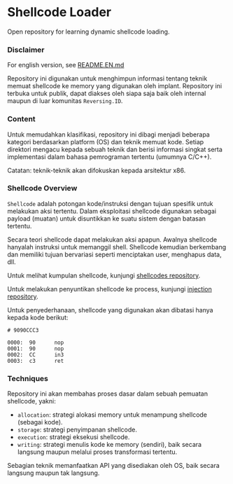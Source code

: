 # Shellcode Loader

Open repository for learning dynamic shellcode loading.

### Disclaimer

For english version, see [README.EN.md](README.EN.md)

Repository ini digunakan untuk menghimpun informasi tentang teknik memuat shellcode ke memory yang digunakan oleh implant. Repository ini terbuka untuk publik, dapat diakses oleh siapa saja baik oleh internal maupun di luar komunitas `Reversing.ID`.

### Content

Untuk memudahkan klasifikasi, repository ini dibagi menjadi beberapa kategori berdasarkan platform (OS) dan teknik memuat kode. Setiap direktori mengacu kepada sebuah teknik dan berisi informasi singkat serta implementasi dalam bahasa pemrograman tertentu (umumnya C/C++).

Catatan: teknik-teknik akan difokuskan kepada arsitektur x86.

### Shellcode Overview

`Shellcode` adalah potongan kode/instruksi dengan tujuan spesifik untuk melakukan aksi tertentu. Dalam eksploitasi shellcode digunakan sebagai payload (muatan) untuk disuntikkan ke suatu sistem dengan batasan tertentu. 

Secara teori shellcode dapat melakukan aksi apapun. Awalnya shellcode hanyalah instruksi untuk memanggil shell. Shellcode kemudian berkembang dan memiliki tujuan bervariasi seperti menciptakan user, menghapus data, dll.

Untuk melihat kumpulan shellcode, kunjungi [shellcodes repository](https://github.com/ReversingID/shellcodes).

Untuk melakukan penyuntikan shellcode ke process, kunjungi [injection repository](https://github.com/ReversingID/injection).

Untuk penyederhanaan, shellcode yang digunakan akan dibatasi hanya kepada kode berikut:

```
# 9090CCC3

0000:  90      nop
0001:  90      nop
0002:  CC      in3
0003:  c3      ret
```

### Techniques

Repository ini akan membahas proses dasar dalam sebuah pemuatan shellcode, yakni:
- `allocation`: strategi alokasi memory untuk menampung shellcode (sebagai kode).
- `storage`: strategi penyimpanan shellcode.
- `execution`: strategi eksekusi shellcode.
- `writing`: strategi menulis kode ke memory (sendiri), baik secara langsung maupun melalui proses transformasi tertentu.

Sebagian teknik memanfaatkan API yang disediakan oleh OS, baik secara langsung maupun tak langsung.